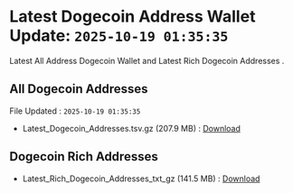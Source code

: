 # Latest Dogecoin Address Wallet Update: `2025-10-19 01:35:35`

Latest All Address Dogecoin Wallet and Latest Rich Dogecoin Addresses .

## All Dogecoin Addresses

File Updated : `2025-10-19 01:35:35`

- Latest_Dogecoin_Addresses.tsv.gz (207.9 MB) : [Download](https://github.com/Pymmdrza/Rich-Address-Wallet/releases/tag/Dogecoin)

## Dogecoin Rich Addresses

- Latest_Rich_Dogecoin_Addresses_txt_gz (141.5 MB) : [Download](https://github.com/Pymmdrza/Rich-Address-Wallet/releases/tag/Dogecoin)
